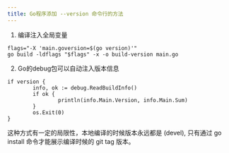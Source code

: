 ```yaml
---
title: Go程序添加 --version 命令行的方法
---
```

1. 编译注入全局变量
```
flags="-X 'main.goversion=$(go version)'"
go build -ldflags "$flags" -x -o build-version main.go
```
2. Go的debug包可以自动注入版本信息
```
if version {
        info, ok := debug.ReadBuildInfo()
        if ok {
                println(info.Main.Version, info.Main.Sum)
        }
        os.Exit(0)
}
```
这种方式有一定的局限性，本地编译的时候版本永远都是 (devel), 只有通过 go install 命令才能展示编译时候的 git tag 版本。
